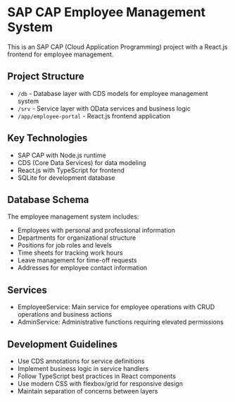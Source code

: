 <!-- Use this file to provide workspace-specific custom instructions to Copilot. For more details, visit https://code.visualstudio.com/docs/copilot/copilot-customization#_use-a-githubcopilotinstructionsmd-file -->

# SAP CAP Employee Management System

This is an SAP CAP (Cloud Application Programming) project with a React.js frontend for employee management.

## Project Structure

- `/db` - Database layer with CDS models for employee management system
- `/srv` - Service layer with OData services and business logic
- `/app/employee-portal` - React.js frontend application

## Key Technologies

- SAP CAP with Node.js runtime
- CDS (Core Data Services) for data modeling
- React.js with TypeScript for frontend
- SQLite for development database

## Database Schema

The employee management system includes:

- Employees with personal and professional information
- Departments for organizational structure
- Positions for job roles and levels
- Time sheets for tracking work hours
- Leave management for time-off requests
- Addresses for employee contact information

## Services

- EmployeeService: Main service for employee operations with CRUD operations and business actions
- AdminService: Administrative functions requiring elevated permissions

## Development Guidelines

- Use CDS annotations for service definitions
- Implement business logic in service handlers
- Follow TypeScript best practices in React components
- Use modern CSS with flexbox/grid for responsive design
- Maintain separation of concerns between layers
